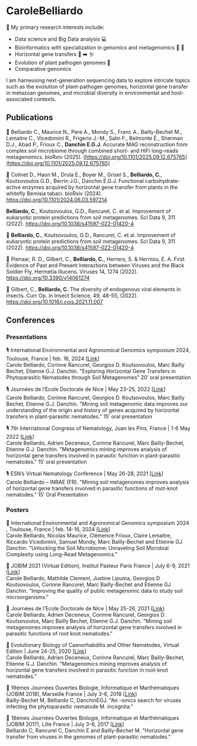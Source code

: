 # CaroleBelliardo 

🔭 My primary research interests include:
- Data science and Big Data analysis :computer:
- Bioinformatics with specialization in genomics and metagenomics :dna: :microbe:
- Horizontal gene transfers :dna: :arrow_right: :worm:
- Evolution of plant pathogen genomes :seedling:
- Comparative genomics 
  
I am harnessing next-generation sequencing data to explore intricate topics such as the evolution of plant-pathogen genomes, horizontal gene transfer in metazoan genomes, and microbial diversity in environmental and host-associated contexts.


## Publications
:newspaper: Belliardo C., Maurice N., Pere A., Mondy S., Franc A., Bailly-Bechet M., Lemaitre C., Vicedomini R., Frigerio J.-M., Salin F., Belmonte É., Sherman D.J., Abad P., Frioux C., **Danchin E.G.J.** Accurate MAG reconstruction from complex soil microbiome through combined short- and HiFi long-reads metagenomics. bioRxiv (2025). [https://doi.org/10.1101/2025.09.12.675765](https://doi.org/10.1101/2025.09.12.675765)


:newspaper: Colinet D., Haon M., Drula E., Boyer M., Grisel S., **Belliardo, C.**, Koutsovoulos G.D., Berrin
J.G., Danchin E.G.J. Functional carbohydrate-active enzymes acquired by horizontal gene transfer from plants in the
whitefly Bemisia tabaci. bioRxiv (2024). https://doi.org/10.1101/2024.06.03.597214

**Belliardo, C.**, Koutsovoulos, G.D., Rancurel, C. et al. Improvement of eukaryotic protein predictions from soil metagenomes. Sci Data 9, 311 (2022). https://doi.org/10.1038/s41597-022-01420-4

:newspaper: **Belliardo, C.**, Koutsovoulos, G.D., Rancurel, C. et al. Improvement of eukaryotic protein predictions from soil metagenomes. Sci Data 9, 311 (2022). https://doi.org/10.1038/s41597-022-01420-4


:newspaper: Pienaar, R. D., Gilbert, C., **Belliardo, C.**, Herrero, S. & Herniou, E. A. First Evidence of Past and Present Interactions between Viruses and the Black Soldier Fly, Hermetia illucens. Viruses 14, 1274 (2022). https://doi.org/10.3390/v14061274


:newspaper: Gilbert, C.,  **Belliardo, C.** The diversity of endogenous viral elements in insects.  Curr Op. in Insect Science, 49, 48-55, (2022). https://doi.org/10.1016/j.cois.2021.11.007


## Conferences
### Presentations
🎙️ International Environmental and Agronomical Genomics symposium 2024, Toulouse, France | feb. 16, 2024 [[Link](https://eags2024.sciencesconf.org/)] \
Carole Belliardo, Corinne Rancurel, Georgios D. Koutsovoulos, Marc Bailly Bechet, Etienne G.J. Danchin.
"Exploring Horizontal Gene Transfers in Phytoparasitic Nematodes through Soil Metagenomes"
20′ oral presentation

🎙️ Journées de l’Ecole Doctorale de Nice | May 23-25, 2022 [[Link](https://jedns-bio.fr/)] \
Carole Belliardo, Corinne Rancurel, Georgios D. Koutsovoulos, Marc Bailly Bechet, Etienne G.J. Danchin.
"Mining soil metagenomic data improves our understanding of the origin and history of genes acquired by horizontal transfers in plant-parasitic nematodes."
15′ oral presentation

🎙️ 7th International Congress of Nematology, Juan les Pins, France | 1-6 May 2022 [[Link](https://www.alphavisa.com/icn/2020/index.php)] \
Carole Belliardo, Adrien Deceneux, Corinne Rancurel, Marc Bailly-Bechet, Etienne G.J. Danchin.
"Metagenomics mining improves analysis of horizontal gene transfers involved in parasitic function in plant-parasitic nematodes."
15′ oral presentation

🎙️ ESN’s Virtual Nematology Conference | May 26-28, 2021 [[Link](https://www.wur.nl/en/Research-Results/Chair-groups/Plant-Sciences/Laboratory-of-Nematology/ESNs-Virtual-Nematology-Conference-2021.htm)] \
Carole Belliardo – INRAE (FR).
"Mining soil metagenomes improves analysis of horizontal gene transfers involved in parasitic functions of root-knot nematodes."
15′ Oral Presentation

### Posters
📄 International Environmental and Agronomical Genomics symposium 2024 , Toulouse, France | feb. 14-16, 2024 [[Link](https://eags2024.sciencesconf.org/)] \
Carole Belliardo, Nicolas Maurice, Clémence Frioux, Claire Lemaitre, Riccardo Vicedomini, Samuel Mondy, Marc Bailly-Bechet and Etienne GJ Danchin.
"Unlocking the Soil Microbiome: Unraveling Soil Microbial Complexity using Long-Read Metagenomics."

📄 JOBIM 2021 (Virtual Edition), Institut Pasteur Paris France | July 6-9, 2021 [[Link](https://jobim2021.sciencesconf.org/)] \
Carole Belliardo, Mathilde Clement, Justine Lipuma, Georgios D Koutsovoulos, Corinne Rancurel, Marc Bailly-Bechet and Etienne GJ Danchin.
"Improving the quality of public metagenomic data to study soil microorganisms."

📄 Journées de l’Ecole Doctorale de Nice | May 25-26, 2021 [[Link](https://jedns-bio.fr/)) \
Carole Belliardo, Adrien Deceneux, Corinne Rancurel, Georgios D. Koutsovoulos, Marc Bailly Bechet, Etienne G.J. Danchin.
"Mining soil metagenomes improves analysis of horizontal gene transfers involved in parasitic functions of root knot nematodes."

📄 Evolutionary Biology of Caenorhabditis and Other Nematodes, Virtual Edition | June 24-25, 2020 [[Link](https://wormmeetings.weebly.com/evolution.html)] \
Carole Belliardo, Adrien Deceneux, Corinne Rancurel, Marc Bailly-Bechet, Etienne G.J. Danchin.
"Metagenomics mining improves analysis of horizontal gene transfers involved in parasitic function in root-knot nematodes."

📄 19émes Journées Ouvertes Biologie, Informatique et Marthématiques (JOBIM 2018), Marseille France | July 3-6, 2018 [[Link](https://jobim2018.sciencesconf.org/)] \
Bailly-Bechet M, Belliardo C, DanchinEGJ.
"An -omics search for viruses infecting the phytoparasitic nematode M. incognita."

📄 18émes Journées Ouvertes Biologie, Informatique et Marthématiques (JOBIM 2017), Lille France | July 3-6, 2017 [[Link](https://project.inria.fr/jobim2017/fr/)] \
Belliardo C, Rancurel C, Danchin E and Bailly-Bechet M.
"Horizontal gene transfer from viruses in the genomes of plant-parasitic nematodes."
